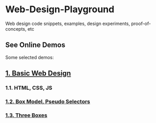 # Web-Design-Playground

Web design code snippets, examples, design experiments, proof-of-concepts, etc

## See Online Demos

Some selected demos:

## <ins>1. Basic Web Design</ins>

### 1.1. HTML, CSS, JS

### [1.2. Box Model, Pseudo Selectors](https://abeerration.github.io/Web-Design-Playground/demos/1.%20Basic%20Web%20Design/1.1.%20HTML,%20CSS,%20JS/01%20-%20basic%20page%20structure.html)

### [1.3. Three Boxes](https://abeerration.github.io/Web-Design-Playground/demos/1.%20Basic%20Web%20Design/1.3.%20Three%20Boxes/index.html)
